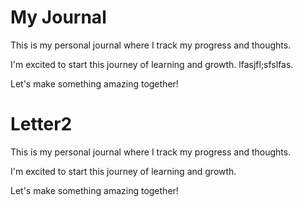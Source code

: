 # My Journal

This is my personal journal where I track my progress and thoughts.

I'm excited to start this journey of learning and growth.
lfasjfl;sfslfas.

Let's make something amazing together!

# Letter2

This is my personal journal where I track my progress and thoughts.

I'm excited to start this journey of learning and growth.

Let's make something amazing together!